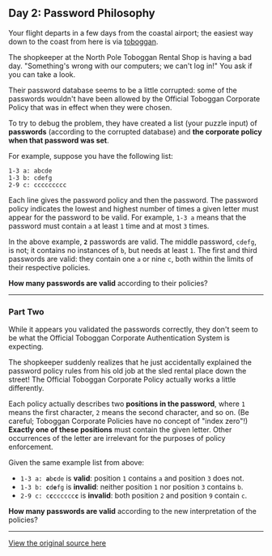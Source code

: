 ## Day 2: Password Philosophy

Your flight departs in a few days from the coastal airport; the easiest way down to the coast from here is via [toboggan](https://adventofcode.comhttps://en.wikipedia.org/wiki/Toboggan).

The shopkeeper at the North Pole Toboggan Rental Shop is having a bad day. "Something's wrong with our computers; we can't log in!" You ask if you can take a look.

Their password database seems to be a little corrupted: some of the passwords wouldn't have been allowed by the Official Toboggan Corporate Policy that was in effect when they were chosen.

To try to debug the problem, they have created a list (your puzzle input) of **passwords** (according to the corrupted database) and **the corporate policy when that password was set**.

For example, suppose you have the following list:

```
1-3 a: abcde
1-3 b: cdefg
2-9 c: ccccccccc

```

Each line gives the password policy and then the password. The password policy indicates the lowest and highest number of times a given letter must appear for the password to be valid. For example, `1-3 a` means that the password must contain `a` at least `1` time and at most `3` times.

In the above example, <code><b>2</b></code> passwords are valid. The middle password, `cdefg`, is not; it contains no instances of `b`, but needs at least `1`. The first and third passwords are valid: they contain one `a` or nine `c`, both within the limits of their respective policies.

<b>How many passwords are valid</b> according to their policies?

---

### Part Two

While it appears you validated the passwords correctly, they don't seem to be what the Official Toboggan Corporate Authentication System is expecting.

The shopkeeper suddenly realizes that he just accidentally explained the password policy rules from his old job at the sled rental place down the street! The Official Toboggan Corporate Policy actually works a little differently.

Each policy actually describes two <b>positions in the password</b>, where `1` means the first character, `2` means the second character, and so on. (Be careful; Toboggan Corporate Policies have no concept of "index zero"!) <b>Exactly one of these positions</b> must contain the given letter. Other occurrences of the letter are irrelevant for the purposes of policy enforcement.

Given the same example list from above:

- <code>1-3 a: <b>a</b>b<b>c</b>de</code> is <b>valid</b>: position `1` contains `a` and position `3` does not.
- <code>1-3 b: <b>c</b>d<b>e</b>fg</code> is <b>invalid</b>: neither position `1` nor position `3` contains `b`.
- <code>2-9 c: c<b>c</b>cccccc<b>c</b></code> is **invalid**: both position `2` and position `9` contain `c`.

**How many passwords are valid** according to the new interpretation of the policies?

---

[View the original source here](https://adventofcode.com/2020/day/2)